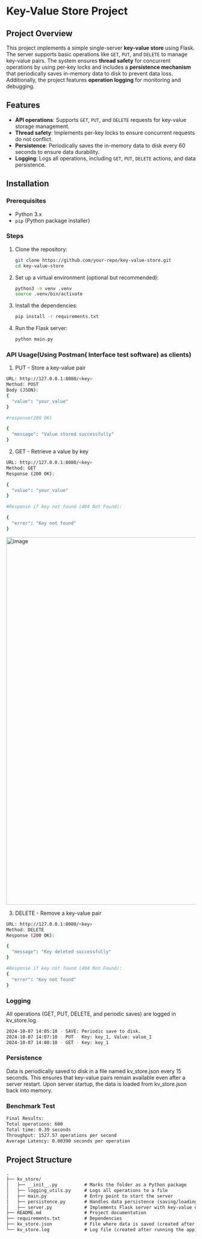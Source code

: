 # Key-Value Store Project

## Project Overview
This project implements a simple single-server **key-value store** using Flask. The server supports basic operations like `GET`, `PUT`, and `DELETE` to manage key-value pairs. The system ensures **thread safety** for concurrent operations by using per-key locks and includes a **persistence mechanism** that periodically saves in-memory data to disk to prevent data loss. Additionally, the project features **operation logging** for monitoring and debugging.

## Features
- **API operations**: Supports `GET`, `PUT`, and `DELETE` requests for key-value storage management.
- **Thread safety**: Implements per-key locks to ensure concurrent requests do not conflict.
- **Persistence**: Periodically saves the in-memory data to disk every 60 seconds to ensure data durability.
- **Logging**: Logs all operations, including `GET`, `PUT`, `DELETE` actions, and data persistence.

## Installation

### Prerequisites
- Python 3.x
- `pip` (Python package installer)

### Steps
1. Clone the repository:
   ```bash
   git clone https://github.com/your-repo/key-value-store.git
   cd key-value-store
   ```
2. Set up a virtual environment (optional but recommended):
    ```bash
    python3 -m venv .venv
    source .venv/bin/activate
    
    ```
3. Install the dependencies:
   ```bash
   pip install -r requirements.txt

   ```
   
4. Run the Flask server:
   ```bash
   python main.py
   ```
   
   
### API Usage(Using Postman( Interface test software) as clients)
1. PUT - Store a key-value pair

```bash
URL: http://127.0.0.1:8080/<key>
Method: POST
Body (JSON):
{
  "value": "your_value"
}

#response(200 OK)

{
  "message": "Value stored successfully"
}

```
2. GET - Retrieve a value by key
```bash
URL: http://127.0.0.1:8080/<key>
Method: GET
Response (200 OK):

{
  "value": "your_value"
}

#Response if key not found (404 Not Found):

{
  "error": "Key not found"
}

```
<img width="974" alt="image" src="https://github.com/user-attachments/assets/be2c04c5-063a-4ab5-aec7-12552037e346">

3. DELETE - Remove a key-value pair

```bash
URL: http://127.0.0.1:8080/<key>
Method: DELETE
Response (200 OK):

{
  "message": "Key deleted successfully"
}

#Response if key not found (404 Not Found):
{
  "error": "Key not found"
}


```

### Logging
All operations (GET, PUT, DELETE, and periodic saves) are logged in kv_store.log.
```bash
2024-10-07 14:05:10 - SAVE: Periodic save to disk.
2024-10-07 14:07:10 - PUT - Key: key_1, Value: value_1
2024-10-07 14:08:10 - GET - Key: key_1

```

### Persistence
Data is periodically saved to disk in a file named kv_store.json every 15 seconds. This ensures that key-value pairs remain available even after a server restart.
Upon server startup, the data is loaded from kv_store.json back into memory.

### Benchmark Test
```bash
Final Results:
Total operations: 600
Total time: 0.39 seconds
Throughput: 1527.57 operations per second
Average Latency: 0.00390 seconds per operation

```

## Project Structure
```markdown
.
├── kv_store/
│   ├── __init__.py          # Marks the folder as a Python package
│   ├── logging_utils.py     # Logs all operations to a file
│   ├── main.py              # Entry point to start the server
│   ├── persistence.py       # Handles data persistence (saving/loading)
│   ├── server.py            # Implements Flask server with key-value operations
├── README.md                # Project documentation
├── requirements.txt         # Dependencies
├── kv_store.json            # File where data is saved (created after running the app)
└── kv_store.log             # Log file (created after running the app)

```


